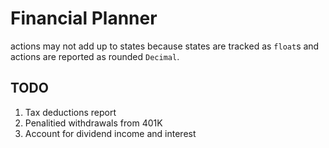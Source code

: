 # Financial Planner

actions may not add up to states because states are
tracked as `float`s and actions are reported as rounded
`Decimal`.

## TODO

1. Tax deductions report
3. Penalitied withdrawals from 401K
4. Account for dividend income and interest